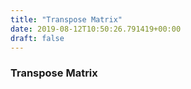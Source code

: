 ```yaml
---
title: "Transpose Matrix"
date: 2019-08-12T10:50:26.791419+00:00
draft: false
---
```


### Transpose Matrix
